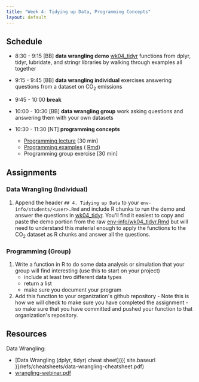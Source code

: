 ```yaml
---
title: "Week 4: Tidying up Data, Programming Concepts"
layout: default
---
```


## Schedule

- 8:30 - 9:15 [BB] **data wrangling demo** [wk04_tidyr](../wk04_tidyr.html) functions from dplyr, tidyr, lubridate, and stringr libraries by walking through examples all together

- 9:15 - 9:45 [BB] **data wrangling individual** exercises answering questions from a dataset on CO<sub>2</sub> emissions

- 9:45 - 10:00 **break**

- 10:00 - 10:30 [BB] **data wrangling group** work asking questions and answering them with your own datasets

- 10:30 - 11:30 [NT] **programming concepts**

  - [Programming lecture](programming1.pdf) [30 min]
  - [Programming examples](programming.examples.html) ( [Rmd](https://raw.githubusercontent.com/ucsb-bren/env-info/gh-pages/wk04_tidyr/programming.examples.Rmd))
  - Programming group exercise [30 min]

## Assignments

### Data Wrangling (Individual)

1. Append the header `## 4. Tidying up Data` to your `env-info/students/<user>.Rmd` and include R chunks to run the demo and answer the questions in [wk04_tidyr](../wk04_tidyr.html). You'll find it easiest to copy and paste the demo portion from the raw [env-info/wk04_tidyr.Rmd](https://raw.githubusercontent.com/ucsb-bren/env-info/gh-pages/wk04_tidyr.Rmd) but will need to understand this material enough to apply the functions to the CO<sub>2</sub> dataset as R chunks and answer all the questions.

### Programming (Group)

1. Write a function in R to do some data analysis or simulation that your group will find interesting (use this to start on your project)
    * include at least two different data types
    * return a list
    * make sure you document your program
1. Add this function to your organization's github repository - Note this is how we will check to make sure you have completed the assignment - so make sure that you have committed and pushed your function to that organization's repository.

## Resources

Data Wrangling:

- [Data Wrangling (dplyr, tidyr) cheat sheet]({{ site.baseurl }}/refs/cheatsheets/data-wrangling-cheatsheet.pdf)
- [wrangling-webinar.pdf](wrangling-webinar.pdf)

